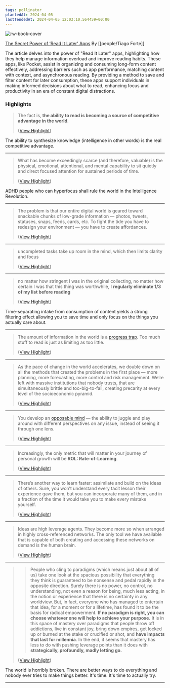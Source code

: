 ```yaml
---
tags: pollinator
plantedAt: 2024-04-05
lastTendedAt: 2024-04-05 12:03:10.564459+00:00
---
```

![rw-book-cover](https://i0.wp.com/fortelabs.com/wp-content/uploads/2015/11/1rPXwIczUJRCE54v8FfAHGw.jpeg?fit=2000%2C844&ssl=1)

[The Secret Power of ‘Read It Later’ Apps](https://fortelabs.com/blog/the-secret-power-of-read-it-later-apps/)
By [[people/Tiago Forte]]

The article delves into the power of "Read It Later" apps, highlighting how they help manage information overload and improve reading habits. These apps, like Pocket, assist in organizing and consuming long-form content effectively, addressing barriers such as app performance, matching content with context, and asynchronous reading. By providing a method to save and filter content for later consumption, these apps support individuals in making informed decisions about what to read, enhancing focus and productivity in an era of constant digital distractions.

### Highlights
> The fact is, **the ability to read is becoming a source of competitive advantage in the world**.
> 
>  ([View Highlight](https://read.readwise.io/read/01htq15gvk5bjgfk8w3fp0ncgy))

The ability to synthesize knowledge (intelligence in other words) is the real competitive advantage.

---

> What has become exceedingly scarce (and therefore, valuable) is the physical, emotional, attentional, and mental capability to sit quietly and direct focused attention for sustained periods of time.
> 
>  ([View Highlight](https://read.readwise.io/read/01htq1h2y18mp5g16k4a6h9q8j))

ADHD people who can hyperfocus shall rule the world in the Intelligence Revolution.

---

> The problem is that our entire digital world is geared toward snackable chunks of low-grade information — photos, tweets, statuses, snaps, feeds, cards, etc. To fight the tide you have to redesign your environment — you have to create affordances.
> 
>  ([View Highlight](https://read.readwise.io/read/01htq1kg1aeqxvm08yx68xdgp3))


---

> uncompleted tasks take up room in the mind, which then limits clarity and focus
> 
>  ([View Highlight](https://read.readwise.io/read/01htq1pp0y7m07z97yhkqwv83h))


---

> no matter how stringent I was in the original collecting, no matter how certain I was that this thing was worthwhile, I **regularly eliminate 1/3 of my list before reading**
> 
>  ([View Highlight](https://read.readwise.io/read/01htq1vje2ybckbgp0ev7f6z5f))

Time-separating intake from consumption of content yields a strong filtering effect allowing you to save time and only focus on the things you actually care about.

---

> The amount of information in the world is a [progress trap](https://en.wikipedia.org/wiki/Progress_trap). Too much stuff to read is just as limiting as too little.
> 
>  ([View Highlight](https://read.readwise.io/read/01htq21b9x3vhsgt28hm7gx5z0))


---

> As the pace of change in the world accelerates, we double down on all the methods that created the problems in the first place — more planning, more forecasting, more control and risk management. We’re left with massive institutions that nobody trusts, that are simultaneously brittle and too-big-to-fail, creating precarity at every level of the socioeconomic pyramid.
> 
>  ([View Highlight](https://read.readwise.io/read/01htq21z3vqcfqk2mwct38jt7t))


---

> You develop an [opposable mind](http://rogerlmartin.com/lets-read/the-opposable-mind) — the ability to juggle and play around with different perspectives on any issue, instead of seeing it through one lens.
> 
>  ([View Highlight](https://read.readwise.io/read/01htq233svbmkdw4zymwpb8xt7))


---

> Increasingly, the only metric that will matter in your journey of personal growth will be **ROL: Rate-of-Learning**.
> 
>  ([View Highlight](https://read.readwise.io/read/01htq23rg665y4vr1dxbr8bpjz))


---

> There’s another way to learn faster: assimilate and build on the ideas of others. Sure, you won’t understand every tacit lesson their experience gave them, but you can incorporate many of them, and in a fraction of the time it would take you to make every mistake yourself.
> 
>  ([View Highlight](https://read.readwise.io/read/01htq24crxb2eq7ce0gb6c6yqv))


---

> Ideas are high leverage agents. They become more so when arranged in highly cross-referenced networks. The only tool we have available that is capable of both creating and accessing these networks on demand is the human brain.
> 
>  ([View Highlight](https://read.readwise.io/read/01htq2565921zgbwear9yd0488))


---

> > People who cling to paradigms (which means just about all of us) take one look at the spacious possibility that everything they think is guaranteed to be nonsense and pedal rapidly in the opposite direction. Surely there is no power, no control, no understanding, not even a reason for being, much less acting, in the notion or experience that there is no certainty in any worldview. But, in fact, everyone who has managed to entertain that idea, for a moment or for a lifetime, has found it to be the basis for radical empowerment. **If no paradigm is right, you can choose whatever one will help to achieve your purpose.**
> > It is in this space of mastery over paradigms that people throw off addictions, live in constant joy, bring down empires, get locked up or burned at the stake or crucified or shot, and **have impacts that last for millennia**.
> > In the end, it seems that mastery has less to do with pushing leverage points than it does with **strategically, profoundly, madly letting go.**
> 
>  ([View Highlight](https://read.readwise.io/read/01htq27f5ar8bzyj2qrrzbyddy))

The world is horribly broken. There are better ways to do everything and nobody ever tries to make things better.
 It's time. It's time to actually try.

---

